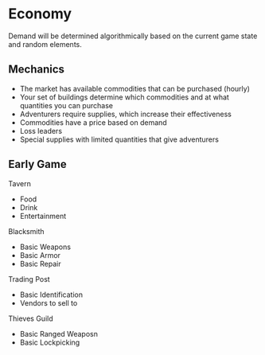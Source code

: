 # Economy

Demand will be determined algorithmically based on the current game state and random elements.

## Mechanics

- The market has available commodities that can be purchased (hourly)
- Your set of buildings determine which commodities and at what quantities you can purchase
- Adventurers require supplies, which increase their effectiveness
- Commodities have a price based on demand
- Loss leaders
- Special supplies with limited quantities that give adventurers

## Early Game

Tavern

- Food
- Drink
- Entertainment

Blacksmith

- Basic Weapons
- Basic Armor
- Basic Repair

Trading Post

- Basic Identification
- Vendors to sell to

Thieves Guild

- Basic Ranged Weaposn
- Basic Lockpicking
